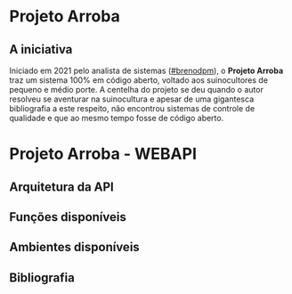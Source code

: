 # Projeto Arroba

## A iniciativa
Iniciado em 2021 pelo analista de sistemas ([#brenodpm](https://github.com/brenodpm)), o **Projeto Arroba** traz um sistema 100% em código aberto, voltado aos suinocultores de pequeno e médio porte.
A centelha do projeto se deu quando o autor resolveu se aventurar na suinocultura e apesar de uma gigantesca bibliografia a este respeito, não encontrou sistemas de controle de qualidade e que ao mesmo tempo fosse de código aberto.

# Projeto Arroba - WEBAPI

## Arquitetura da API

## Funções disponíveis

## Ambientes disponíveis

## Bibliografia
